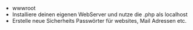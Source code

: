 - wwwroot
- Installiere deinen eigenen WebServer und nutze die .php als localhost
- Erstelle neue Sicherheits Passwörter für websites, Mail Adressen etc.
